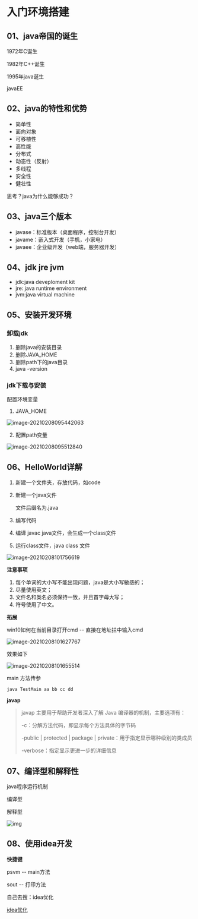 # 入门环境搭建

## 01、java帝国的诞生

1972年C诞生

1982年C++诞生

1995年java诞生

javaEE

## 02、java的特性和优势

- 简单性
- 面向对象
- 可移植性
- 高性能
- 分布式
- 动态性（反射）
- 多线程
- 安全性
- 健壮性

思考？java为什么能够成功？

## 03、java三个版本

- javase：标准版本（桌面程序，控制台开发）
- javame：嵌入式开发（手机，小家电）
- javaee：企业级开发（web端，服务器开发）

## 04、jdk jre jvm

- jdk:java deveploment kit
- jre: java runtime environment
- jvm:java virtual machine

## 05、安装开发环境

### 卸载jdk

1. 删除java的安装目录
2. 删除JAVA_HOME
3. 删除path下的java目录
4. java -version

### jdk下载与安装

配置环境变量

1. JAVA_HOME

![image-20210208095442063](https://gitee.com/zhayuyao/img/raw/master/img/image-20210208095442063.png)

2. 配置path变量

![image-20210208095512840](https://gitee.com/zhayuyao/img/raw/master/img/image-20210208095512840.png)

## 06、HelloWorld详解

1. 新建一个文件夹，存放代码，如code

2. 新建一个java文件

   文件后缀名为.java

3. 编写代码

4. 编译 javac java文件，会生成一个class文件

5. 运行class文件，java class 文件

![image-20210208101756619](https://gitee.com/zhayuyao/img/raw/master/img/image-20210208101756619.png)

**注意事项**

1. 每个单词的大小写不能出现问题，java是大小写敏感的；
2.  尽量使用英文；
3. 文件名和类名必须保持一致，并且首字母大写；
4. 符号使用了中文。

**拓展**

win10如何在当前目录打开cmd -- 直接在地址拦中输入cmd

![image-20210208101627767](https://gitee.com/zhayuyao/img/raw/master/img/image-20210208101627767.png)

效果如下

![image-20210208101655514](https://gitee.com/zhayuyao/img/raw/master/img/image-20210208101655514.png)

main 方法传参

`java TestMain aa bb cc dd`

**javap**

>javap 主要用于帮助开发者深入了解 Java 编译器的机制，主要选项有：
>
>-c：分解方法代码，即显示每个方法具体的字节码
>
>-public | protected | package | private：用于指定显示哪种级别的类成员
>
>-verbose：指定显示更进一步的详细信息

## 07、编译型和解释性

java程序运行机制

编译型

解释型

![img](https://gitee.com/zhayuyao/img/raw/master/img/20190520221517291.png)

## 08、使用idea开发

**快捷键**

psvm  -- main方法

sout -- 打印方法



自己去搜：idea优化

[idea优化](http://blog.itpub.net/69980952/viewspace-2724722/)